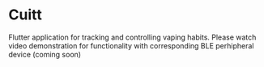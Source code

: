 # Cuitt

Flutter application for tracking and controlling vaping habits.
Please watch video demonstration for functionality with corresponding BLE perhipheral device (coming soon)

